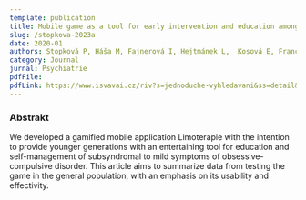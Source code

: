 ```yaml
---
template: publication
title: Mobile game as a tool for early intervention and education among people with subsyndromal symptoms of ocd - a pilot study
slug: /stopkova-2023a
date: 2020-01
authors: Stopková P, Háša M, Fajnerová I, Hejtmánek L,  Kosová E, Francová A
category: Journal
jurnal: Psychiatrie
pdfFile: 
pdfLink: https://www.isvavai.cz/riv?s=jednoduche-vyhledavani&ss=detail&n=0&h=RIV%2F00023752%3A_____%2F23%3A43921093%21RIV24-TA0-00023752
---
```


### Abstrakt

We developed a gamified mobile application Limoterapie with the intention to provide younger generations with an entertaining tool for education and self-management of subsyndromal to mild symptoms of obsessive-compulsive disorder. This article aims to summarize data from testing the game in the general population, with an emphasis on its usability and effectivity.